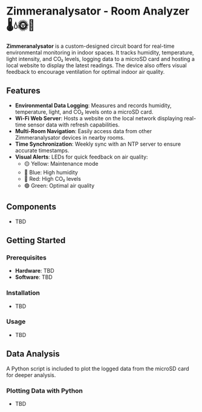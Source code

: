 # Zimmeranalysator - Room Analyzer 🌡️💧🌞🌿

**Zimmeranalysator** is a custom-designed circuit board for real-time environmental monitoring in indoor spaces. It tracks humidity, temperature, light intensity, and CO₂ levels, logging data to a microSD card and hosting a local website to display the latest readings. The device also offers visual feedback to encourage ventilation for optimal indoor air quality.

## Features

- **Environmental Data Logging**: Measures and records humidity, temperature, light, and CO₂ levels onto a microSD card.
- **Wi-Fi Web Server**: Hosts a website on the local network displaying real-time sensor data with refresh capabilities.
- **Multi-Room Navigation**: Easily access data from other Zimmeranalysator devices in nearby rooms.
- **Time Synchronization**: Weekly sync with an NTP server to ensure accurate timestamps.
- **Visual Alerts**: LEDs for quick feedback on air quality:
  - 🟡 Yellow: Maintenance mode
  - 🔵 Blue: High humidity
  - 🔴 Red: High CO₂ levels
  - 🟢 Green: Optimal air quality

## Components

- TBD

## Getting Started

### Prerequisites

- **Hardware**: TBD
- **Software**: TBD

### Installation

- TBD

### Usage

- TBD

## Data Analysis

A Python script is included to plot the logged data from the microSD card for deeper analysis.

### Plotting Data with Python

- TBD
